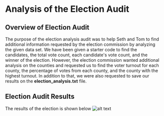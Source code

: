 # Analysis of the Election Audit

## Overview of Election Audit
The purpose of the election analysis audit was to help Seth and Tom to find additional information requested by the election commission by analyzing the given data set. We have been given a starter code to find the candidates, the total vote count, each candidate's vote count, and the winner of the election. However, the election commission wanted additional analysis on the counties and requested us to find the voter turnout for each county, the percentage of votes from each county, and the county with the highest turnout. In addition to that, we were also requested to save our results on the **election_analysis.txt** file. 

## Election Audit Results
The results of the election is shown below
![alt text](https://github.com/lucasanuge/election-analysis/resources/main/Election_analysis_results.png?raw=true)
